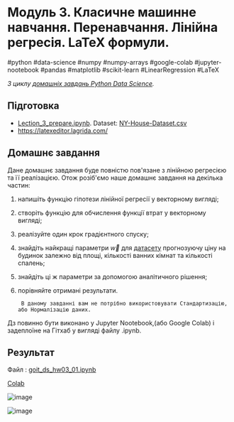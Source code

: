 # Модуль 3. Класичне машинне навчання. Перенавчання. Лінійна регресія. LaTeX формули.

#python #data-science #numpy #numpy-arrays #google-colab #jupyter-nootebook #pandas #matplotlib #scikit-learn #LinearRegression #LaTeX

*З циклу [домашніх завдань Python Data Science](https://github.com/lexxai/goit_python_data_sciense_homework).*

## Підготовка
- [Lection_3_prepare.ipynb](https://colab.research.google.com/drive/1zAcxxG7hKCpwu8TEu4JTCBe-TkyY9MMO?usp=sharing).  Dataset: [NY-House-Dataset.csv
](NY-House-Dataset.csv)
- https://latexeditor.lagrida.com/

## Домашнє завдання

Дане домашнє завдання буде повністю пов'язане з лінійною регресією та її реалізацією. Отож розіб'ємо наше домашнє завдання на декілька частин:

1. напишіть функцію гіпотези лінійної регресії у векторному вигляді;
1. створіть функцію для обчислення функції втрат у векторному вигляді;
1. реалізуйте один крок градієнтного спуску;
1. знайдіть найкращі параметри $\vec{w}$ для [датасету](Housing.csv) прогнозуючу ціну на будинок залежно від площі, кількості ванних кімнат та кількості спалень;
1. знайдіть ці ж параметри за допомогою аналітичного рішення;
1. порівняйте отримані результати.


        В даному завданні вам не потрібно використовувати Стандартизацію, або Нормалізацію даних.

Дз повинно бути виконано у Jupyter Nootebook,(або Google Colab) і задеплоїне на Гітхаб у вигляді файлу .ipynb.


## Результат

Файл : [goit_ds_hw03_01.ipynb](goit_ds_hw03_01.ipynb)   

[Colab](https://colab.research.google.com/drive/19VHs8S9nvYrdARJfuaQ2wWFRmHhMI9id?usp=sharing)

![image](https://github.com/lexxai/goit_python_ds_hw_03/assets/3278842/cfa398ea-43de-448a-8ea7-f479d22b056c)

![image](https://github.com/lexxai/goit_python_ds_hw_03/assets/3278842/117a2ead-ba5e-4734-9c56-0c3d303e438f)


